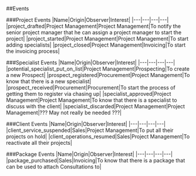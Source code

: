 ##Events

###Project Events
|Name|Origin|Observer|Interest|
|---|---|---|---|
|project_drafted|Project Management|Project Management|To notify the senior project manager that he can assign a project manager to start the project|
|project_started|Project Management|Project Management|To start adding specialists|
|project_closed|Project Management|Invoicing|To start the invoicing process|

###Specialist Events
|Name|Origin|Observer|Interest|
|---|---|---|---|
|potential_specialist_put_on_list|Project Management|Prospecting|To create a new Prospect|
|prospect_registered|Procurement|Project Management|To know that there is a new specialist|
|prospect_received|Procurement|Procurement|To start the process of getting them to register via chasing up|
|specialist_approved|Project Management|Project Management|To know that there is a specialist to discuss with the client|
|specialist_discarded|Project Management|Project Management|??? May not really be needed ???|

###Client Events
|Name|Origin|Observer|Interest|
|---|---|---|---|
|client_service_suspended|Sales|Project Management|To put all their projects on hold|
|client_operations_resumed|Sales|Project Management|To reactivate all their projects|

###Package Events
|Name|Origin|Observer|Interest|
|---|---|---|---|
|package_purchased|Sales|Invoicing|To know that there is a package that can be used to attach Consultations to|
